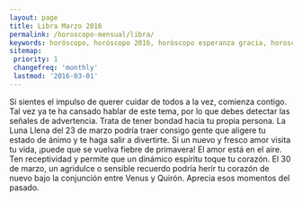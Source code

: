 ```yaml
---
layout: page
title: Libra Marzo 2016 
permalink: /horoscopo-mensual/libra/
keywords: horóscopo, horóscopo 2016, horóscopo esperanza gracia, horoscop, horóscopos gratis, horoscopo libra, horoscopo libra 2016, Tarot, Astrologia, Zodíaco, libra, horoscopo gratis, horoscopo del mes 
sitemap:
 priority: 1
 changefreq: 'monthly'
 lastmod: '2016-03-01'
---
```


 Si sientes el impulso de querer cuidar de todos a la vez, comienza contigo. Tal vez ya te ha cansado hablar de este tema, por lo que debes detectar las señales de advertencia. Trata de tener bondad hacia tu propia persona. La Luna Llena del 23 de marzo podría traer consigo gente que aligere tu estado de ánimo y te haga salir a divertirte. Si un nuevo y fresco amor visita tu vida, ¡puede que se vuelva fiebre de primavera! El amor está en el aire. Ten receptividad y permite que un dinámico espíritu toque tu corazón. El 30 de marzo, un agridulce o sensible recuerdo podría herir tu corazón de nuevo bajo la conjunción entre Venus y Quirón. Aprecia esos momentos del pasado.
